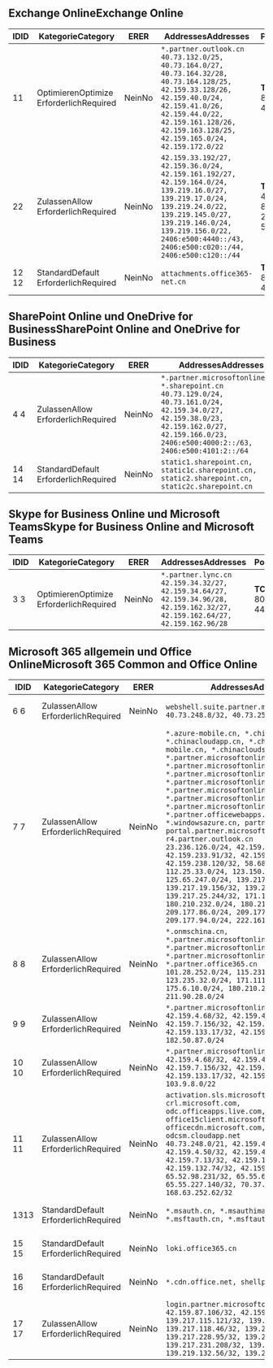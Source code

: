 <!--THIS FILE IS AUTOMATICALLY GENERATED. MANUAL CHANGES WILL BE OVERWRITTEN.-->
<!--Please contact the Office 365 Endpoints team with any questions.-->
<!--China endpoints version 2020062900-->
<!--File generated 2020-06-29 11:00:09.9188-->

## <a name="exchange-online"></a><span data-ttu-id="255b8-101">Exchange Online</span><span class="sxs-lookup"><span data-stu-id="255b8-101">Exchange Online</span></span>

<span data-ttu-id="255b8-102">ID</span><span class="sxs-lookup"><span data-stu-id="255b8-102">ID</span></span> | <span data-ttu-id="255b8-103">Kategorie</span><span class="sxs-lookup"><span data-stu-id="255b8-103">Category</span></span> | <span data-ttu-id="255b8-104">ER</span><span class="sxs-lookup"><span data-stu-id="255b8-104">ER</span></span> | <span data-ttu-id="255b8-105">Addresses</span><span class="sxs-lookup"><span data-stu-id="255b8-105">Addresses</span></span> | <span data-ttu-id="255b8-106">Ports</span><span class="sxs-lookup"><span data-stu-id="255b8-106">Ports</span></span>
-- | -------------------- | -- | ---------------------------------------------------------------------------------------------------------------------------------------------------------------------------------------------------------------------------------------------- | ------------------------
<span data-ttu-id="255b8-107">1</span><span class="sxs-lookup"><span data-stu-id="255b8-107">1</span></span> | <span data-ttu-id="255b8-108">Optimieren</span><span class="sxs-lookup"><span data-stu-id="255b8-108">Optimize</span></span><BR><span data-ttu-id="255b8-109">Erforderlich</span><span class="sxs-lookup"><span data-stu-id="255b8-109">Required</span></span> | <span data-ttu-id="255b8-110">Nein</span><span class="sxs-lookup"><span data-stu-id="255b8-110">No</span></span> | `*.partner.outlook.cn`<BR>`40.73.132.0/25, 40.73.164.0/27, 40.73.164.32/28, 40.73.164.128/25, 42.159.33.128/26, 42.159.40.0/24, 42.159.41.0/26, 42.159.44.0/22, 42.159.161.128/26, 42.159.163.128/25, 42.159.165.0/24, 42.159.172.0/22` | <span data-ttu-id="255b8-111">**TCP:** 443, 80</span><span class="sxs-lookup"><span data-stu-id="255b8-111">**TCP:** 443, 80</span></span>
<span data-ttu-id="255b8-112">2</span><span class="sxs-lookup"><span data-stu-id="255b8-112">2</span></span> | <span data-ttu-id="255b8-113">Zulassen</span><span class="sxs-lookup"><span data-stu-id="255b8-113">Allow</span></span><BR><span data-ttu-id="255b8-114">Erforderlich</span><span class="sxs-lookup"><span data-stu-id="255b8-114">Required</span></span> | <span data-ttu-id="255b8-115">Nein</span><span class="sxs-lookup"><span data-stu-id="255b8-115">No</span></span> | `42.159.33.192/27, 42.159.36.0/24, 42.159.161.192/27, 42.159.164.0/24, 139.219.16.0/27, 139.219.17.0/24, 139.219.24.0/22, 139.219.145.0/27, 139.219.146.0/24, 139.219.156.0/22, 2406:e500:4440::/43, 2406:e500:c020::/44, 2406:e500:c120::/44` | <span data-ttu-id="255b8-116">**TCP:** 25, 443, 53, 80</span><span class="sxs-lookup"><span data-stu-id="255b8-116">**TCP:** 25, 443, 53, 80</span></span>
<span data-ttu-id="255b8-117">12 </span><span class="sxs-lookup"><span data-stu-id="255b8-117">12</span></span> | <span data-ttu-id="255b8-118">Standard</span><span class="sxs-lookup"><span data-stu-id="255b8-118">Default</span></span><BR><span data-ttu-id="255b8-119">Erforderlich</span><span class="sxs-lookup"><span data-stu-id="255b8-119">Required</span></span> | <span data-ttu-id="255b8-120">Nein</span><span class="sxs-lookup"><span data-stu-id="255b8-120">No</span></span> | `attachments.office365-net.cn` | <span data-ttu-id="255b8-121">**TCP:** 443, 80</span><span class="sxs-lookup"><span data-stu-id="255b8-121">**TCP:** 443, 80</span></span>

## <a name="sharepoint-online-and-onedrive-for-business"></a><span data-ttu-id="255b8-122">SharePoint Online und OneDrive for Business</span><span class="sxs-lookup"><span data-stu-id="255b8-122">SharePoint Online and OneDrive for Business</span></span>

<span data-ttu-id="255b8-123">ID</span><span class="sxs-lookup"><span data-stu-id="255b8-123">ID</span></span> | <span data-ttu-id="255b8-124">Kategorie</span><span class="sxs-lookup"><span data-stu-id="255b8-124">Category</span></span> | <span data-ttu-id="255b8-125">ER</span><span class="sxs-lookup"><span data-stu-id="255b8-125">ER</span></span> | <span data-ttu-id="255b8-126">Addresses</span><span class="sxs-lookup"><span data-stu-id="255b8-126">Addresses</span></span> | <span data-ttu-id="255b8-127">Ports</span><span class="sxs-lookup"><span data-stu-id="255b8-127">Ports</span></span>
-- | ------------------- | -- | --------------------------------------------------------------------------------------------------------------------------------------------------------------------------------------------------- | ----------------
<span data-ttu-id="255b8-128">4 </span><span class="sxs-lookup"><span data-stu-id="255b8-128">4</span></span> | <span data-ttu-id="255b8-129">Zulassen</span><span class="sxs-lookup"><span data-stu-id="255b8-129">Allow</span></span><BR><span data-ttu-id="255b8-130">Erforderlich</span><span class="sxs-lookup"><span data-stu-id="255b8-130">Required</span></span> | <span data-ttu-id="255b8-131">Nein</span><span class="sxs-lookup"><span data-stu-id="255b8-131">No</span></span> | `*.partner.microsoftonline.cn, *.sharepoint.cn`<BR>`40.73.129.0/24, 40.73.161.0/24, 42.159.34.0/27, 42.159.38.0/23, 42.159.162.0/27, 42.159.166.0/23, 2406:e500:4000:2::/63, 2406:e500:4101:2::/64` | <span data-ttu-id="255b8-132">**TCP:** 443, 80</span><span class="sxs-lookup"><span data-stu-id="255b8-132">**TCP:** 443, 80</span></span>
<span data-ttu-id="255b8-133">14 </span><span class="sxs-lookup"><span data-stu-id="255b8-133">14</span></span> | <span data-ttu-id="255b8-134">Standard</span><span class="sxs-lookup"><span data-stu-id="255b8-134">Default</span></span><BR><span data-ttu-id="255b8-135">Erforderlich</span><span class="sxs-lookup"><span data-stu-id="255b8-135">Required</span></span> | <span data-ttu-id="255b8-136">Nein</span><span class="sxs-lookup"><span data-stu-id="255b8-136">No</span></span> | `static1.sharepoint.cn, static1c.sharepoint.cn, static2.sharepoint.cn, static2c.sharepoint.cn` | <span data-ttu-id="255b8-137">**TCP:** 443, 80</span><span class="sxs-lookup"><span data-stu-id="255b8-137">**TCP:** 443, 80</span></span>

## <a name="skype-for-business-online-and-microsoft-teams"></a><span data-ttu-id="255b8-138">Skype for Business Online und Microsoft Teams</span><span class="sxs-lookup"><span data-stu-id="255b8-138">Skype for Business Online and Microsoft Teams</span></span>

<span data-ttu-id="255b8-139">ID</span><span class="sxs-lookup"><span data-stu-id="255b8-139">ID</span></span> | <span data-ttu-id="255b8-140">Kategorie</span><span class="sxs-lookup"><span data-stu-id="255b8-140">Category</span></span> | <span data-ttu-id="255b8-141">ER</span><span class="sxs-lookup"><span data-stu-id="255b8-141">ER</span></span> | <span data-ttu-id="255b8-142">Addresses</span><span class="sxs-lookup"><span data-stu-id="255b8-142">Addresses</span></span> | <span data-ttu-id="255b8-143">Ports</span><span class="sxs-lookup"><span data-stu-id="255b8-143">Ports</span></span>
-- | -------------------- | -- | -------------------------------------------------------------------------------------------------------------------------------- | ----------------
<span data-ttu-id="255b8-144">3 </span><span class="sxs-lookup"><span data-stu-id="255b8-144">3</span></span> | <span data-ttu-id="255b8-145">Optimieren</span><span class="sxs-lookup"><span data-stu-id="255b8-145">Optimize</span></span><BR><span data-ttu-id="255b8-146">Erforderlich</span><span class="sxs-lookup"><span data-stu-id="255b8-146">Required</span></span> | <span data-ttu-id="255b8-147">Nein</span><span class="sxs-lookup"><span data-stu-id="255b8-147">No</span></span> | `*.partner.lync.cn`<BR>`42.159.34.32/27, 42.159.34.64/27, 42.159.34.96/28, 42.159.162.32/27, 42.159.162.64/27, 42.159.162.96/28` | <span data-ttu-id="255b8-148">**TCP:** 443, 80</span><span class="sxs-lookup"><span data-stu-id="255b8-148">**TCP:** 443, 80</span></span>

## <a name="microsoft-365-common-and-office-online"></a><span data-ttu-id="255b8-149">Microsoft 365 allgemein und Office Online</span><span class="sxs-lookup"><span data-stu-id="255b8-149">Microsoft 365 Common and Office Online</span></span>

<span data-ttu-id="255b8-150">ID</span><span class="sxs-lookup"><span data-stu-id="255b8-150">ID</span></span> | <span data-ttu-id="255b8-151">Kategorie</span><span class="sxs-lookup"><span data-stu-id="255b8-151">Category</span></span> | <span data-ttu-id="255b8-152">ER</span><span class="sxs-lookup"><span data-stu-id="255b8-152">ER</span></span> | <span data-ttu-id="255b8-153">Addresses</span><span class="sxs-lookup"><span data-stu-id="255b8-153">Addresses</span></span> | <span data-ttu-id="255b8-154">Ports</span><span class="sxs-lookup"><span data-stu-id="255b8-154">Ports</span></span>
-- | ------------------- | -- | ---------------------------------------------------------------------------------------------------------------------------------------------------------------------------------------------------------------------------------------------------------------------------------------------------------------------------------------------------------------------------------------------------------------------------------------------------------------------------------------------------------------------------------------------------------------------------------------------------------------------------------------------------------------------------------------------------------------------------------------------------------------------------------------------------------------------------------------------------------------------------- | ----------------
<span data-ttu-id="255b8-155">6 </span><span class="sxs-lookup"><span data-stu-id="255b8-155">6</span></span> | <span data-ttu-id="255b8-156">Zulassen</span><span class="sxs-lookup"><span data-stu-id="255b8-156">Allow</span></span><BR><span data-ttu-id="255b8-157">Erforderlich</span><span class="sxs-lookup"><span data-stu-id="255b8-157">Required</span></span> | <span data-ttu-id="255b8-158">Nein</span><span class="sxs-lookup"><span data-stu-id="255b8-158">No</span></span> | `webshell.suite.partner.microsoftonline.cn`<BR>`40.73.248.8/32, 40.73.252.10/32` | <span data-ttu-id="255b8-159">**TCP:** 443, 80</span><span class="sxs-lookup"><span data-stu-id="255b8-159">**TCP:** 443, 80</span></span>
<span data-ttu-id="255b8-160">7 </span><span class="sxs-lookup"><span data-stu-id="255b8-160">7</span></span> | <span data-ttu-id="255b8-161">Zulassen</span><span class="sxs-lookup"><span data-stu-id="255b8-161">Allow</span></span><BR><span data-ttu-id="255b8-162">Erforderlich</span><span class="sxs-lookup"><span data-stu-id="255b8-162">Required</span></span> | <span data-ttu-id="255b8-163">Nein</span><span class="sxs-lookup"><span data-stu-id="255b8-163">No</span></span> | `*.azure-mobile.cn, *.chinacloudapi.cn, *.chinacloudapp.cn, *.chinacloud-mobile.cn, *.chinacloudsites.cn, *.partner.microsoftonline-m.cn, *.partner.microsoftonline-m.net.cn, *.partner.microsoftonline-m-i.cn, *.partner.microsoftonline-m-i.net.cn, *.partner.microsoftonline-p.net.cn, *.partner.microsoftonline-p-i.cn, *.partner.microsoftonline-p-i.net.cn, *.partner.officewebapps.cn, *.windowsazure.cn, partner.outlook.cn, portal.partner.microsoftonline.cdnsvc.com, r4.partner.outlook.cn`<BR>`23.236.126.0/24, 42.159.224.122/32, 42.159.233.91/32, 42.159.237.146/32, 42.159.238.120/32, 58.68.168.0/24, 112.25.33.0/24, 123.150.49.0/24, 125.65.247.0/24, 139.217.17.219/32, 139.217.19.156/32, 139.217.21.3/32, 139.217.25.244/32, 171.107.84.0/24, 180.210.232.0/24, 180.210.234.0/24, 209.177.86.0/24, 209.177.90.0/24, 209.177.94.0/24, 222.161.226.0/24` | <span data-ttu-id="255b8-164">**TCP:** 443, 80</span><span class="sxs-lookup"><span data-stu-id="255b8-164">**TCP:** 443, 80</span></span>
<span data-ttu-id="255b8-165">8 </span><span class="sxs-lookup"><span data-stu-id="255b8-165">8</span></span> | <span data-ttu-id="255b8-166">Zulassen</span><span class="sxs-lookup"><span data-stu-id="255b8-166">Allow</span></span><BR><span data-ttu-id="255b8-167">Erforderlich</span><span class="sxs-lookup"><span data-stu-id="255b8-167">Required</span></span> | <span data-ttu-id="255b8-168">Nein</span><span class="sxs-lookup"><span data-stu-id="255b8-168">No</span></span> | `*.onmschina.cn, *.partner.microsoftonline.net.cn, *.partner.microsoftonline-i.cn, *.partner.microsoftonline-i.net.cn, *.partner.office365.cn`<BR>`101.28.252.0/24, 115.231.150.0/24, 123.235.32.0/24, 171.111.154.0/24, 175.6.10.0/24, 180.210.229.0/24, 211.90.28.0/24` | <span data-ttu-id="255b8-169">**TCP:** 443, 80</span><span class="sxs-lookup"><span data-stu-id="255b8-169">**TCP:** 443, 80</span></span>
<span data-ttu-id="255b8-170">9 </span><span class="sxs-lookup"><span data-stu-id="255b8-170">9</span></span> | <span data-ttu-id="255b8-171">Zulassen</span><span class="sxs-lookup"><span data-stu-id="255b8-171">Allow</span></span><BR><span data-ttu-id="255b8-172">Erforderlich</span><span class="sxs-lookup"><span data-stu-id="255b8-172">Required</span></span> | <span data-ttu-id="255b8-173">Nein</span><span class="sxs-lookup"><span data-stu-id="255b8-173">No</span></span> | `*.partner.microsoftonline-p.cn`<BR>`42.159.4.68/32, 42.159.4.200/32, 42.159.7.156/32, 42.159.132.138/32, 42.159.133.17/32, 42.159.135.78/32, 182.50.87.0/24` | <span data-ttu-id="255b8-174">**TCP:** 443, 80</span><span class="sxs-lookup"><span data-stu-id="255b8-174">**TCP:** 443, 80</span></span>
<span data-ttu-id="255b8-175">10 </span><span class="sxs-lookup"><span data-stu-id="255b8-175">10</span></span> | <span data-ttu-id="255b8-176">Zulassen</span><span class="sxs-lookup"><span data-stu-id="255b8-176">Allow</span></span><BR><span data-ttu-id="255b8-177">Erforderlich</span><span class="sxs-lookup"><span data-stu-id="255b8-177">Required</span></span> | <span data-ttu-id="255b8-178">Nein</span><span class="sxs-lookup"><span data-stu-id="255b8-178">No</span></span> | `*.partner.microsoftonline.cn`<BR>`42.159.4.68/32, 42.159.4.200/32, 42.159.7.156/32, 42.159.132.138/32, 42.159.133.17/32, 42.159.135.78/32, 103.9.8.0/22` | <span data-ttu-id="255b8-179">**TCP:** 443, 80</span><span class="sxs-lookup"><span data-stu-id="255b8-179">**TCP:** 443, 80</span></span>
<span data-ttu-id="255b8-180">11 </span><span class="sxs-lookup"><span data-stu-id="255b8-180">11</span></span> | <span data-ttu-id="255b8-181">Zulassen</span><span class="sxs-lookup"><span data-stu-id="255b8-181">Allow</span></span><BR><span data-ttu-id="255b8-182">Erforderlich</span><span class="sxs-lookup"><span data-stu-id="255b8-182">Required</span></span> | <span data-ttu-id="255b8-183">Nein</span><span class="sxs-lookup"><span data-stu-id="255b8-183">No</span></span> | `activation.sls.microsoft.com, crl.microsoft.com, odc.officeapps.live.com, office15client.microsoft.com, officecdn.microsoft.com, osiprod-scus01-odcsm.cloudapp.net`<BR>`40.73.248.0/21, 42.159.4.45/32, 42.159.4.50/32, 42.159.4.225/32, 42.159.7.13/32, 42.159.132.73/32, 42.159.132.74/32, 42.159.132.75/32, 65.52.98.231/32, 65.55.69.140/32, 65.55.227.140/32, 70.37.81.47/32, 168.63.252.62/32` | <span data-ttu-id="255b8-184">**TCP:** 443, 80</span><span class="sxs-lookup"><span data-stu-id="255b8-184">**TCP:** 443, 80</span></span>
<span data-ttu-id="255b8-185">13</span><span class="sxs-lookup"><span data-stu-id="255b8-185">13</span></span> | <span data-ttu-id="255b8-186">Standard</span><span class="sxs-lookup"><span data-stu-id="255b8-186">Default</span></span><BR><span data-ttu-id="255b8-187">Erforderlich</span><span class="sxs-lookup"><span data-stu-id="255b8-187">Required</span></span> | <span data-ttu-id="255b8-188">Nein</span><span class="sxs-lookup"><span data-stu-id="255b8-188">No</span></span> | `*.msauth.cn, *.msauthimages.cn, *.msftauth.cn, *.msftauthimages.cn` | <span data-ttu-id="255b8-189">**TCP:** 443, 80</span><span class="sxs-lookup"><span data-stu-id="255b8-189">**TCP:** 443, 80</span></span>
<span data-ttu-id="255b8-190">15 </span><span class="sxs-lookup"><span data-stu-id="255b8-190">15</span></span> | <span data-ttu-id="255b8-191">Standard</span><span class="sxs-lookup"><span data-stu-id="255b8-191">Default</span></span><BR><span data-ttu-id="255b8-192">Erforderlich</span><span class="sxs-lookup"><span data-stu-id="255b8-192">Required</span></span> | <span data-ttu-id="255b8-193">Nein</span><span class="sxs-lookup"><span data-stu-id="255b8-193">No</span></span> | `loki.office365.cn` | <span data-ttu-id="255b8-194">**TCP:** 443</span><span class="sxs-lookup"><span data-stu-id="255b8-194">**TCP:** 443</span></span>
<span data-ttu-id="255b8-195">16 </span><span class="sxs-lookup"><span data-stu-id="255b8-195">16</span></span> | <span data-ttu-id="255b8-196">Standard</span><span class="sxs-lookup"><span data-stu-id="255b8-196">Default</span></span><BR><span data-ttu-id="255b8-197">Erforderlich</span><span class="sxs-lookup"><span data-stu-id="255b8-197">Required</span></span> | <span data-ttu-id="255b8-198">Nein</span><span class="sxs-lookup"><span data-stu-id="255b8-198">No</span></span> | `*.cdn.office.net, shellprod.msocdn.com` | <span data-ttu-id="255b8-199">**TCP:** 443</span><span class="sxs-lookup"><span data-stu-id="255b8-199">**TCP:** 443</span></span>
<span data-ttu-id="255b8-200">17 </span><span class="sxs-lookup"><span data-stu-id="255b8-200">17</span></span> | <span data-ttu-id="255b8-201">Zulassen</span><span class="sxs-lookup"><span data-stu-id="255b8-201">Allow</span></span><BR><span data-ttu-id="255b8-202">Erforderlich</span><span class="sxs-lookup"><span data-stu-id="255b8-202">Required</span></span> | <span data-ttu-id="255b8-203">Nein</span><span class="sxs-lookup"><span data-stu-id="255b8-203">No</span></span> | `login.partner.microsoftonline.cn`<BR>`42.159.87.106/32, 42.159.92.96/32, 139.217.115.121/32, 139.217.118.25/32, 139.217.118.46/32, 139.217.118.54/32, 139.217.228.95/32, 139.217.231.198/32, 139.217.231.208/32, 139.217.231.219/32, 139.219.132.56/32, 139.219.133.182/32` | <span data-ttu-id="255b8-204">**TCP:** 443, 80</span><span class="sxs-lookup"><span data-stu-id="255b8-204">**TCP:** 443, 80</span></span>
